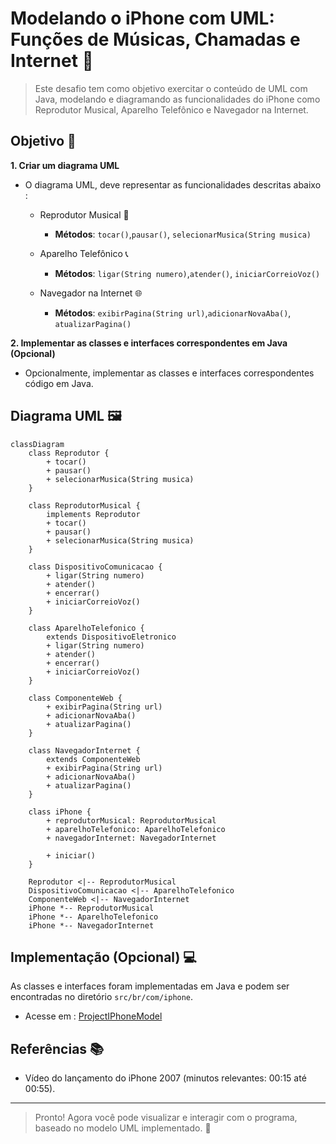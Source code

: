 # Modelando o iPhone com UML: Funções de Músicas, Chamadas e Internet 📱

> Este desafio tem como objetivo exercitar o conteúdo de UML com Java, modelando e diagramando as funcionalidades do iPhone como Reprodutor Musical, Aparelho Telefônico e Navegador na Internet.

## Objetivo 🎯

**1. Criar um diagrama UML**
- O diagrama UML, deve representar as funcionalidades descritas abaixo :
  - Reprodutor Musical 🎵
    - **Métodos**: `tocar()`,`pausar()`, `selecionarMusica(String musica)`

  - Aparelho Telefônico 📞
    - **Métodos**: `ligar(String numero)`,`atender()`, `iniciarCorreioVoz()`

  - Navegador na Internet 🌐
    - **Métodos**: `exibirPagina(String url)`,`adicionarNovaAba()`, `atualizarPagina()`
    
**2. Implementar as classes e interfaces correspondentes em Java (Opcional)**
- Opcionalmente, implementar as classes e interfaces correspondentes código em Java.

## Diagrama UML 🖼️

```mermaid
classDiagram
    class Reprodutor {
        + tocar()
        + pausar()
        + selecionarMusica(String musica)
    }

    class ReprodutorMusical {
        implements Reprodutor
        + tocar()
        + pausar()
        + selecionarMusica(String musica)
    }

    class DispositivoComunicacao {
        + ligar(String numero)
        + atender()
        + encerrar()
        + iniciarCorreioVoz()
    }

    class AparelhoTelefonico {
        extends DispositivoEletronico
        + ligar(String numero)
        + atender()
        + encerrar()
        + iniciarCorreioVoz()
    }

    class ComponenteWeb {
        + exibirPagina(String url)
        + adicionarNovaAba()
        + atualizarPagina()
    }

    class NavegadorInternet {
        extends ComponenteWeb
        + exibirPagina(String url)
        + adicionarNovaAba()
        + atualizarPagina()
    }

    class iPhone {
        + reprodutorMusical: ReprodutorMusical
        + aparelhoTelefonico: AparelhoTelefonico
        + navegadorInternet: NavegadorInternet
        
        + iniciar()
    }

    Reprodutor <|-- ReprodutorMusical
    DispositivoComunicacao <|-- AparelhoTelefonico
    ComponenteWeb <|-- NavegadorInternet
    iPhone *-- ReprodutorMusical
    iPhone *-- AparelhoTelefonico
    iPhone *-- NavegadorInternet
```

## Implementação (Opcional) 💻
As classes e interfaces foram implementadas em Java e podem ser encontradas no diretório `src/br/com/iphone`.
- Acesse em : [ProjectIPhoneModel](ProjectIPhoneModel)
## Referências 📚
- Vídeo do lançamento do iPhone 2007 (minutos relevantes: 00:15 até 00:55).

--------------------------------------------
> Pronto! Agora você pode visualizar e interagir com o programa, baseado no modelo UML implementado. 🎊
